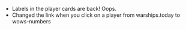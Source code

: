 ﻿* Labels in the player cards are back! Oops.
* Changed the link when you click on a player from warships.today to wows-numbers